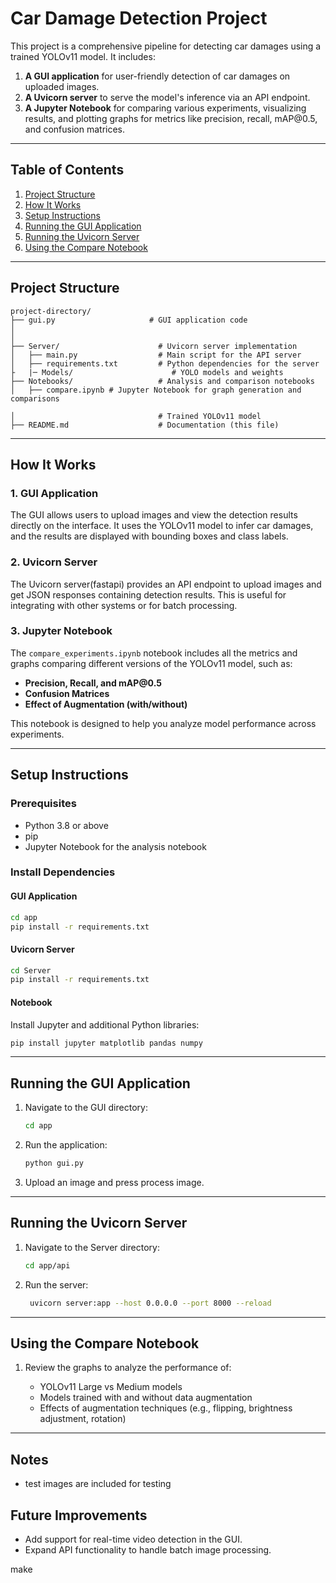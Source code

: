 # Car Damage Detection Project

This project is a comprehensive pipeline for detecting car damages using a trained YOLOv11 model. It includes:

1. **A GUI application** for user-friendly detection of car damages on uploaded images.
2. **A Uvicorn server** to serve the model's inference via an API endpoint.
3. **A Jupyter Notebook** for comparing various experiments, visualizing results, and plotting graphs for metrics like precision, recall, mAP\@0.5, and confusion matrices.

---

## Table of Contents

1. [Project Structure](#project-structure)
2. [How It Works](#how-it-works)
3. [Setup Instructions](#setup-instructions)
4. [Running the GUI Application](#running-the-gui-application)
5. [Running the Uvicorn Server](#running-the-uvicorn-server)
6. [Using the Compare Notebook](#using-the-compare-notebook)

---

## Project Structure

```
project-directory/
├── gui.py                     # GUI application code
│                  
│   
├── Server/                      # Uvicorn server implementation
│   ├── main.py                  # Main script for the API server
│   ├── requirements.txt         # Python dependencies for the server
├   |─ Models/                      # YOLO models and weights
├── Notebooks/                   # Analysis and comparison notebooks
│   ├── compare.ipynb # Jupyter Notebook for graph generation and comparisons

│                                # Trained YOLOv11 model
├── README.md                    # Documentation (this file)
```

---

## How It Works

### 1. GUI Application

The GUI allows users to upload images and view the detection results directly on the interface. It uses the YOLOv11 model to infer car damages, and the results are displayed with bounding boxes and class labels.

### 2. Uvicorn Server

The Uvicorn server(fastapi) provides an API endpoint to upload images and get JSON responses containing detection results. This is useful for integrating with other systems or for batch processing.

### 3. Jupyter Notebook

The `compare_experiments.ipynb` notebook includes all the metrics and graphs comparing different versions of the YOLOv11 model, such as:

- **Precision, Recall, and mAP\@0.5**
- **Confusion Matrices**
- **Effect of Augmentation (with/without)**

This notebook is designed to help you analyze model performance across experiments.

---

## Setup Instructions

### Prerequisites

- Python 3.8 or above
- pip
- Jupyter Notebook for the analysis notebook


### Install Dependencies

#### GUI Application

```bash
cd app
pip install -r requirements.txt
```

#### Uvicorn Server

```bash
cd Server
pip install -r requirements.txt
```

#### Notebook

Install Jupyter and additional Python libraries:

```bash
pip install jupyter matplotlib pandas numpy
```

---

## Running the GUI Application

1. Navigate to the GUI directory:
   ```bash
   cd app
   ```
2. Run the application:
   ```bash
   python gui.py
   ```

4. Upload an image and press process image.

---

## Running the Uvicorn Server

1. Navigate to the Server directory:
   ```bash
   cd app/api
   ```
2. Run the server:
   ```bash
    uvicorn server:app --host 0.0.0.0 --port 8000 --reload
   ```

---

## Using the Compare Notebook


1. Review the graphs to analyze the performance of:

   - YOLOv11 Large vs Medium models
   - Models trained with and without data augmentation
   - Effects of augmentation techniques (e.g., flipping, brightness adjustment, rotation)

---

## Notes

- test images are included for testing

## Future Improvements

- Add support for real-time video detection in the GUI.
- Expand API functionality to handle batch image processing.


make 
